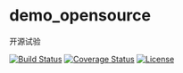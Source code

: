 # demo_opensource
开源试验

[![Build Status](https://travis-ci.org/mfcliu/demo_opensource.svg?branch=master)](https://travis-ci.org/mfcliu/demo_opensource)
[![Coverage Status](https://coveralls.io/repos/github/mfcliu/demo_opensource/badge.svg?branch=master)](https://coveralls.io/github/mfcliu/demo_opensource?branch=master)
[![License](https://img.shields.io/badge/License-Apache%202.0-blue.svg)](https://opensource.org/licenses/Apache-2.0)
 
